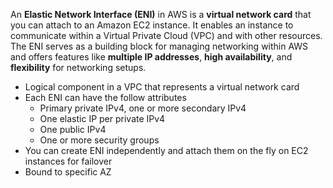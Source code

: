 An **Elastic Network Interface (ENI)** in AWS is a **virtual network card** that you can attach to an Amazon EC2 instance. It enables an instance to communicate within a Virtual Private Cloud (VPC) and with other resources. The ENI serves as a building block for managing networking within AWS and offers features like **multiple IP addresses**, **high availability**, and **flexibility** for networking setups.

- Logical component in a VPC that represents a virtual network card
- Each ENI can have the follow attributes
	- Primary private IPv4, one or more secondary IPv4
	- One elastic IP per private IPv4
	- One public IPv4
	- One or more security groups
- You can create ENI independently and attach them on the fly on EC2 instances for failover
- Bound to specific AZ